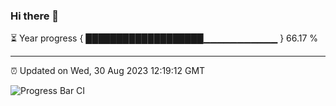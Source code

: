 ### Hi there 👋

⏳ Year progress { ███████████████████▁▁▁▁▁▁▁▁▁▁▁ } 66.17 %

---

⏰ Updated on Wed, 30 Aug 2023 12:19:12 GMT

![Progress Bar CI](https://github.com/liununu/liununu/workflows/Progress%20Bar%20CI/badge.svg)
